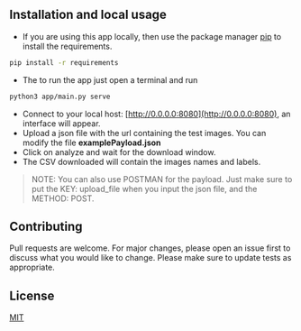 

## Installation and local usage

- If you are using this app locally, then use the package manager [pip](https://pip.pypa.io/en/stable/) to install the requirements.
```bash
pip install -r requirements
```
- The to run the app just open a terminal and run
```bash
python3 app/main.py serve
```
- Connect to your local host: [http://0.0.0.0:8080](http://0.0.0.0:8080), an interface will appear. 
- Upload a json file with the url containing the test images. You can modify the file **examplePayload.json**
- Click on analyze and wait for the download window.
- The CSV downloaded will contain the images names and labels.

> NOTE: You can also use POSTMAN for the payload. Just make sure to put the KEY: upload_file when you input the json file, and the METHOD: POST. 

## Contributing
Pull requests are welcome. For major changes, please open an issue first to discuss what you would like to change.
Please make sure to update tests as appropriate.

## License
[MIT](https://choosealicense.com/licenses/mit/)
